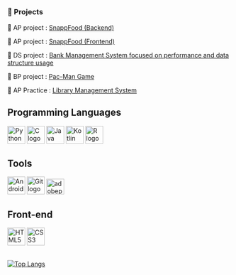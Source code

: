 ##
### 📂 Projects


📌 AP project :  [SnappFood (Backend)](https://github.com/omidreza-ghorbani/SnappFood-Back) 

📌 AP project : [SnappFood (Frontend)](https://github.com/omidreza-ghorbani/SnappFood-Front)

📌 DS project : [Bank Management System focused on performance and data structure usage](https://github.com/omidreza-ghorbani/SnappFood-Front)

📌 BP project : [Pac-Man Game](https://github.com/omidreza-ghorbani/pacman)

📌 AP Practice : [Library Management System](https://github.com/omidreza-ghorbani/Library-Management)



## Programming Languages
<p align="left">
  <!-- Python -->
  <img src="https://cdn.jsdelivr.net/gh/devicons/devicon/icons/python/python-original.svg" width="40" height="40" alt="Python logo" />
  
  <!-- C -->
  <img src="https://cdn.jsdelivr.net/gh/devicons/devicon/icons/c/c-original.svg" width="40" height="40" alt="C logo" />
  
  <!-- Java -->
  <img src="https://cdn.jsdelivr.net/gh/devicons/devicon/icons/java/java-original.svg" width="40" height="40" alt="Java logo" />

  <!-- Kotlin -->
  <img src="https://cdn.jsdelivr.net/gh/devicons/devicon/icons/kotlin/kotlin-original.svg" width="40" height="40" alt="Kotlin logo" />

  <!-- R -->
  <img src="https://cdn.jsdelivr.net/gh/devicons/devicon/icons/r/r-original.svg" width="40" height="40" alt="R logo" />
</p>

## Tools
<p align="left">
  <img src="https://cdn.jsdelivr.net/gh/devicons/devicon/icons/androidstudio/androidstudio-original.svg" width="40" height="40" alt="Android Studio logo" />

  <!-- Git -->
  <img src="https://cdn.jsdelivr.net/gh/devicons/devicon/icons/git/git-original.svg" width="40" height="40" alt="Git logo" />

  <!-- Photoshop -->
  <img src="https://skillicons.dev/icons?i=ps" height="35" alt="adobephotoshop logo" width="40" height="40" alt="Git logo"/>
</p>

## Front-end
<p align="left">
  <!-- HTML5 -->
  <img src="https://cdn.jsdelivr.net/gh/devicons/devicon/icons/html5/html5-original.svg" width="40" height="40" alt="HTML5 logo" />
  
  <!-- CSS3 -->
  <img src="https://cdn.jsdelivr.net/gh/devicons/devicon/icons/css3/css3-original.svg" width="40" height="40" alt="CSS3 logo" />
</p>

## 

[![Top Langs](https://github-readme-stats.vercel.app/api/top-langs/?username=omidreza-ghorbani&layout=compact&theme=radical&cache_seconds=30)](https://github.com/anuraghazra/github-readme-stats)



